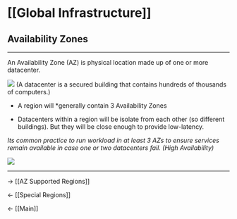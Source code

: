 # [[Global Infrastructure]]
## Availability Zones

<hr>

An Availability Zone (AZ) is physical location made up of one or more datacenter.

![](https://lh4.googleusercontent.com/4GXYA3LPJC9OtiqVzJ8x1As0lbsmZKQ1XjXNSnaPAG07NOUXuc__NlvqfVjTRDuI_ay-R-XXvyopf4_OekeskBoexz24YLZxYIl2pNNbA1oyz6X3ZtY0-k4kAm7dzlgy-KRT64XqbI7AIedxxg) 
(A datacenter is a secured building that contains hundreds of thousands of computers.)

* A region will *generally contain 3 Availability Zones

* Datacenters within a region will be isolate from each other (so different buildings). But they will be close enough to provide low-latency.

*Its common practice to run workload in at least 3 AZs to ensure services remain available in case one or two datacenters fail. (High Availability)*

![](https://lh4.googleusercontent.com/rVKZz9xlJkD8tSlNFcFNaKwdNrBagq_Mj5OkMqsidUMo3luMtvWbSRAoDJy4bUCzONmjG0jhXoUhuxN3Leu_uB6FOIFbJHh3Bp8w-zwNFGaghpVV6acq2-M10-_m7pcmnQZw7x0Z71-xBqF-og)

<hr>



-> [[AZ Supported Regions]]

<- [[Special Regions]]

<- [[Main]]